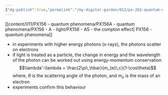 ```yaml
---
{"dg-publish":true,"permalink":"/my-digital-garden/012/px-262-quantum-mechanics/a-recap/px-262-a2-compton-scattering/","created":"2024-11-25T10:50:32.000+00:00","updated":"2024-11-26T01:06:11.472+00:00"}
---
```


[[content/011/PX156 - quantum phenomena/PX156A - quantum phenomena/PX156 - A - light/PX156 - A5 - the compton effect\| PX156 - quantum phenomena]]
- in experiments with higher energy photons (x-rays), the photons scatter on electrons
- if light is treated as a particle, the change in energy and the wavelength of the photon can be worked out using energy-momentum conservation
$$\lambda'-\lambda = \frac{2\pi\,\hbar}{m_{e}\,c}(1-\cos\theta)$$
	where, $\theta$ is the scattering angle of the photon, and $m_e$ is the mass of an electron
- experiments confirm this behaviour 